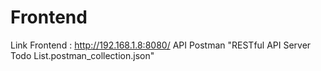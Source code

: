 # Frontend
Link Frontend : http://192.168.1.8:8080/
API Postman "RESTful API Server Todo List.postman_collection.json"

